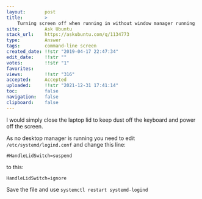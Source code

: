 ```yaml
---
layout:       post
title:        >
    Turning screen off when running in without window manager running
site:         Ask Ubuntu
stack_url:    https://askubuntu.com/q/1134773
type:         Answer
tags:         command-line screen
created_date: !!str "2019-04-17 22:47:34"
edit_date:    !!str ""
votes:        !!str "1"
favorites:    
views:        !!str "316"
accepted:     Accepted
uploaded:     !!str "2021-12-31 17:41:14"
toc:          false
navigation:   false
clipboard:    false
---
```


I would simply close the laptop lid to keep dust off the keyboard and power off the screen. 

As no desktop manager is running you need to edit `/etc/systemd/logind.conf` and change this line:

``` 
#HandleLidSwitch=suspend

```

to this:

``` 
HandleLidSwitch=ignore

```

Save the file and use `systemctl restart systemd-logind`
